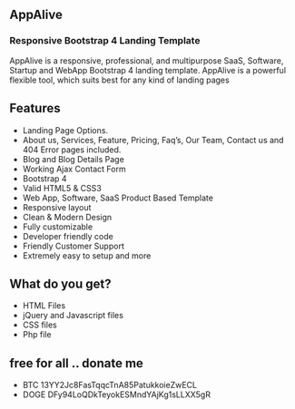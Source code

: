 ## AppAlive 
### Responsive Bootstrap 4 Landing Template

AppAlive is a responsive, professional, and multipurpose SaaS, Software, Startup and WebApp Bootstrap 4 landing template. AppAlive is a powerful flexible tool, which suits best for any kind of landing pages

## Features
- Landing Page Options.
- About us, Services, Feature, Pricing, Faq’s, Our Team, Contact us and 404 Error pages included.
- Blog and Blog Details Page
- Working Ajax Contact Form
- Bootstrap 4
- Valid HTML5 & CSS3
- Web App, Software, SaaS Product Based Template
- Responsive layout
- Clean & Modern Design
- Fully customizable
- Developer friendly code
- Friendly Customer Support
- Extremely easy to setup and more

## What do you get?
- HTML Files
- jQuery and Javascript files
- CSS files
- Php file

## free for all .. donate me 
- BTC 13YY2Jc8FasTqqcTnA85PatukkoieZwECL
- DOGE DFy94LoQDkTeyokESMndYAjKg1sLLXX5gR
